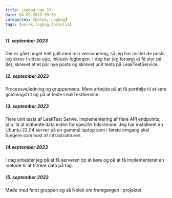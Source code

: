 ```yaml
---
title: Logbog uge 37
date: 04.09.2023 09:38
categories: [Nolek, Logbog]
tags: [nolek,logbog,formalia]
---
```


##### 11. september 2023
Der er gået noget helt galt med min versionering, så jeg har mistet de posts jeg skrev i sidste uge, inklusiv logbogen.
I dag har jeg forsøgt at få styr på det, skrevet et et par nye posts og skrevet unit tests på LeakTestService.

##### 12. september 2023
Processvejledning og gruppemøde. Mere arbejde på at få portfølje til at køre gnidningsfrit og på at teste LeakTestService.

##### 13. september 2023
Flere unit tests af LeakTest Servie. Implementering af flere API endpoints, bl.a. til at indhente data inden for specifik 
tidsramme. 
Jeg har installeret en Ubuntu 22.04 server på en gammel laptop som i første omgang skal fungere som host af infrastrukturen.

##### 14.september 2023
I dag arbejder jeg på at få serveren op at køre og på at få implementeret en metode til at filtrere data på tag.

##### 15. september 2023
Møde med først gruppen og så Nolek om fremgangen i projektet.
